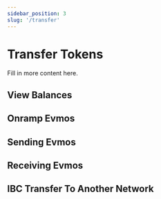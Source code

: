 ```yaml
---
sidebar_position: 3
slug: '/transfer'
---
```


# Transfer Tokens

Fill in more content here.

## View Balances

## Onramp Evmos

## Sending Evmos

## Receiving Evmos

## IBC Transfer To Another Network
